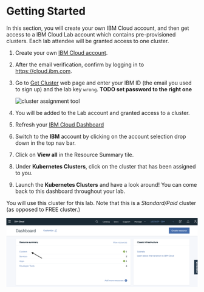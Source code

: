 # Getting Started

In this section, you will create your own IBM Cloud account, and then get access to a IBM Cloud Lab account which contains pre-provisioned clusters. Each lab attendee will be granted access to one cluster.

1. Create your own [IBM Cloud account](https://cloud.ibm.com).
2. After the email verification, confirm by logging in to <https://cloud.ibm.com>.
3. Go to [Get Cluster](https://get-cluster.mybluemix.net) web page and enter your IBM ID (the email you used to sign up) and the lab key `wrong`. **TODO set password to the right one**

    ![cluster assignment tool](https://raw.githubusercontent.com/rvennam/istio101/master/workshop/README_images/get-cluster.png)

4. You will be added to the Lab account and granted access to a cluster.
5. Refresh your [IBM Cloud Dashboard](https://cloud.ibm.com)
6. Switch to the **IBM** account by clicking on the account selection drop down in the top nav bar.
7. Click on **View all** in the Resource Summary tile.
8. Under **Kubernetes Clusters**, click on the cluster that has been assigned to you.
9. Launch the **Kubernetes Clusters** and have a look around! You can come back to this dashboard throughout your lab.

You will use this cluster for this lab. Note that this is a *Standard/Paid* cluster (as opposed to FREE cluster.)

![cluster dashboard](https://raw.githubusercontent.com/rvennam/istio101/master/workshop/README_images/dashboard.png)
